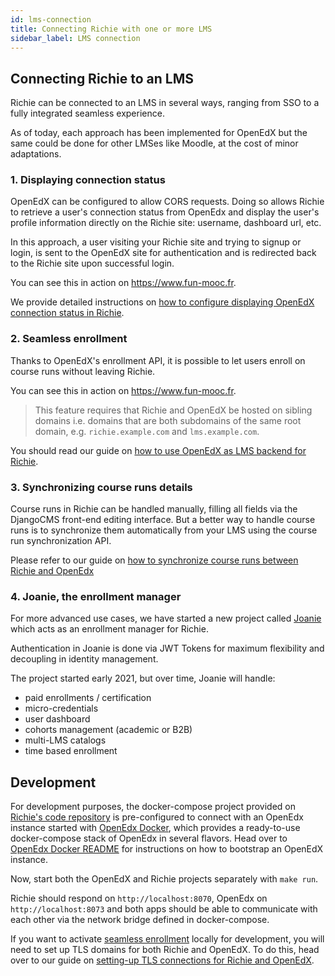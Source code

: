 ```yaml
---
id: lms-connection
title: Connecting Richie with one or more LMS
sidebar_label: LMS connection
---
```


## Connecting Richie to an LMS

Richie can be connected to an LMS in several ways, ranging from SSO to a fully integrated
seamless experience.

As of today, each approach has been implemented for OpenEdX but the same could be done for
other LMSes like Moodle, at the cost of minor adaptations.


### 1. Displaying connection status

OpenEdX can be configured to allow CORS requests. Doing so allows Richie to retrieve a user's
connection status from OpenEdx and display the user's profile information directly on the Richie
site: username, dashboard url, etc.

In this approach, a user visiting your Richie site and trying to signup or login, is sent to the
OpenEdX site for authentication and is redirected back to the Richie site upon successful login.

You can see this in action on https://www.fun-mooc.fr.

We provide detailed instructions on
[how to configure displaying OpenEdX connection status in Richie](displaying-connection-status.md).


### 2. Seamless enrollment

Thanks to OpenEdX's enrollment API, it is possible to let users enroll on course runs without
leaving Richie.

You can see this in action on https://www.fun-mooc.fr.

> This feature requires that Richie and OpenEdX be hosted on sibling domains i.e. domains that
> are both subdomains of the same root domain, e.g. `richie.example.com` and `lms.example.com`.

You should read our guide on [how to use OpenEdX as LMS backend for Richie](lms-backends).


### 3. Synchronizing course runs details

Course runs in Richie can be handled manually, filling all fields via the DjangoCMS front-end
editing interface. But a better way to handle course runs is to synchronize them automatically
from your LMS using the course run synchronization API.

Please refer to our guide on [how to synchronize course runs between Richie and OpenEdx][sync]

### 4. Joanie, the enrollment manager

For more advanced use cases, we have started a new project called [Joanie] which acts as an
enrollment manager for Richie.

Authentication in Joanie is done via JWT Tokens for maximum flexibility and decoupling in
identity management.

The project started early 2021, but over time, Joanie will handle:

- paid enrollments / certification
- micro-credentials
- user dashboard
- cohorts management (academic or B2B)
- multi-LMS catalogs
- time based enrollment


## Development

For development purposes, the docker-compose project provided on
[Richie's code repository](https://github.com/openfun/richie) is pre-configured to connect
with an OpenEdx instance started with
[OpenEdx Docker](https://github.com/openfun/openedx-docker), which provides a ready-to-use
docker-compose stack of OpenEdx in several flavors. Head over to
[OpenEdx Docker README](https://github.com/openfun/openedx-docker#readme) for instructions on how to bootstrap an OpenEdX instance.

Now, start both the OpenEdX and Richie projects separately with `make run`.

Richie should respond on `http://localhost:8070`, OpenEdx on `http://localhost:8073` and both
apps should be able to communicate with each other via the network bridge defined in
docker-compose.

If you want to activate [seamless enrollment](#2-seamless-enrollment) locally for development,
you will need to set up TLS domains for both Richie and OpenEdX. To do this, head over to our
guide on [setting-up TLS connections for Richie and OpenEdX](tls-connection).


[Joanie]: https://github.com/openfun/joanie
[sync]: synchronizing-course-runs
